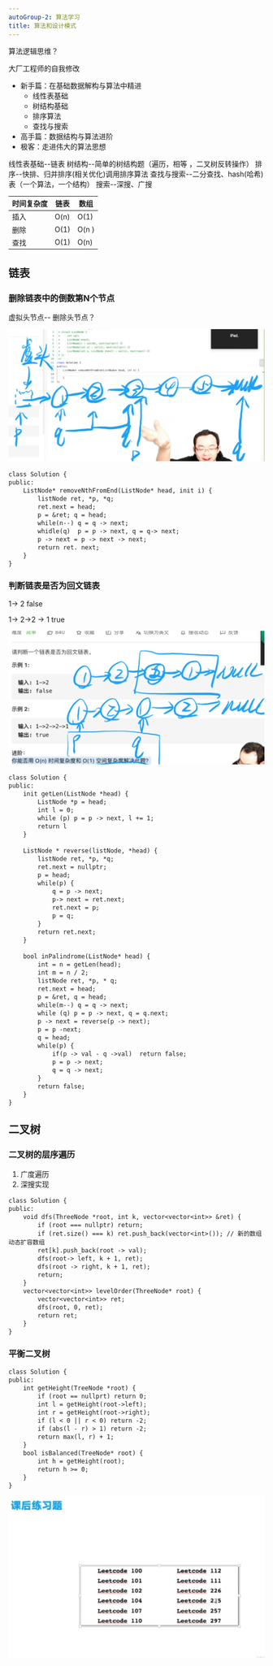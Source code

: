 ```yaml
---
autoGroup-2: 算法学习
title: 算法和设计模式
---
```


算法逻辑思维？

大厂工程师的自我修改
- 新手篇：在基础数据解构与算法中精进
    - 线性表基础
    - 树结构基础
    - 排序算法
    - 查找与搜索
- 高手篇：数据结构与算法进阶
- 极客：走进伟大的算法思想


线性表基础--链表
树结构--简单的树结构题（遍历，相等 ，二叉树反转操作）
排序--快排、归并排序(相关优化)调用排序算法
查找与搜索--二分查找、hash(哈希)表（一个算法，一个结构） 搜索--深搜、广搜


时间复杂度 |链表 | 数组
---|---|---
插入| O(n) | O(1)
删除| O(1) | O(n )
查找| O(1) | O(n)

## 链表
### 删除链表中的倒数第N个节点

虚拟头节点-- 删除头节点？

![指针移动](./images/WechatIMG166.png)

```
class Solution {
public: 
    ListNode* removeNthFromEnd(ListNode* head, init i) {
        listNode ret, *p, *q;
        ret.next = head;
        p = &ret; q = head;
        while(n--) q = q -> next;
        whidle(q)  p = p -> next, q = q-> next;
        p -> next = p -> next -> next;
        return ret. next;
    }
}
```

### 判断链表是否为回文链表

1-> 2 false 

1-> 2->2 -> 1 true

![反转实现](./images/WechatIMG167.png)

```
class Solution {
public: 
    init getLen(ListNode *head) {
        ListNode *p = head;
        int l = 0;
        while (p) p = p -> next, l += 1;
        return l
    }

    ListNode * reverse(listNode, *head) {
        listNode ret, *p, *q;
        ret.next = nullptr;
        p = head;
        while(p) {
            q = p -> next;
            p-> next = ret.next;
            ret.next = p;
            p = q;
        }
        return ret.next;
    }

    bool inPalindrome(ListNode* head) {
        int = n = getLen(head);
        int m = n / 2;
        listNode ret, *p, * q;
        ret.next = head;
        p = &ret, q = head;
        while(m--) q = q -> next;
        while (q) p = p -> next, q = q.next;
        p -> next = reverse(p -> next);
        p = p -next;
        q = head;
        while(p) {
            if(p -> val - q ->val)  return false;
            p = p -> next;
            q = q -> next;
        }
        return false;
    }
}
```


## 二叉树

### 二叉树的层序遍历

1. 广度遍历  
2. 深搜实现

```
class Solution {
public: 
    void dfs(ThreeNode *root, int k, vector<vector<int>> &ret) {
        if (root === nullptr) return;
        if (ret.size() === k) ret.push_back(vector<int>()); // 新的数组  动态扩容数组
        ret[k].push_back(root -> val);
        dfs(root-> left, k + 1, ret);
        dfs(root -> right, k + 1, ret);
        return;
    }
    vector<vector<int>> levelOrder(ThreeNode* root) {
        vector<vector<int>> ret;
        dfs(root, 0, ret);
        return ret;
    }
}
```

### 平衡二叉树
```
class Solution {
public: 
    int getHeight(TreeNode *root) {
        if (root == nullprt) return 0;
        int l = getHeight(root->left);
        int r = getHeight(root->right);
        if (l < 0 || r < 0) return -2;
        if (abs(l - r) > 1) return -2;
        return max(l, r) + 1;
    }
    bool isBalanced(TreeNode* root) {
        int h = getHeight(root);
        return h >= 0;
    }
}
```

![课后练习](./images/WechatIMG168.png)